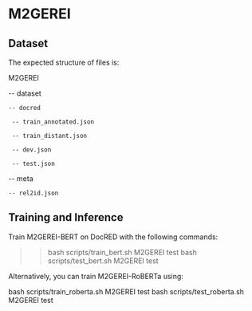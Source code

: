 # M2GEREI

## Dataset
The expected structure of files is:

M2GEREI

-- dataset
 
    -- docred
 
     -- train_annotated.json   
 
     -- train_distant.json
 
     -- dev.json
     
     -- test.json
 
   -- meta
 
    -- rel2id.json
 
 ## Training and Inference
 
 Train M2GEREI-BERT on DocRED with the following commands:

>> bash scripts/train_bert.sh M2GEREI test 
>> bash scripts/test_bert.sh M2GEREI test 

Alternatively, you can train M2GEREI-RoBERTa using:

bash scripts/train_roberta.sh M2GEREI test 
bash scripts/test_roberta.sh M2GEREI test 
